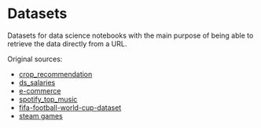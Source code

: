 # Datasets

Datasets for data science notebooks with the main purpose of being able to retrieve the data directly from a URL. 

Original sources:
- [crop_recommendation](https://www.kaggle.com/datasets/atharvaingle/crop-recommendation-dataset)
- [ds_salaries](https://www.kaggle.com/datasets/ruchi798/data-science-job-salaries)
- [e-commerce](https://www.kaggle.com/datasets/carrie1/ecommerce-data)
- [spotify_top_music](https://www.kaggle.com/leonardopena/top-spotify-songs-from-20102019-by-year)
- [fifa-football-world-cup-dataset](https://www.kaggle.com/datasets/iamsouravbanerjee/fifa-football-world-cup-dataset)
- [steam games](https://www.kaggle.com/datasets/tamber/steam-video-games?resource=download)
